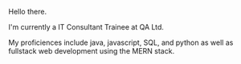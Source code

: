 Hello there.

I'm currently a IT Consultant Trainee at QA Ltd.

My proficiences include java, javascript, SQL, and python as well as fullstack web development using the MERN stack.
